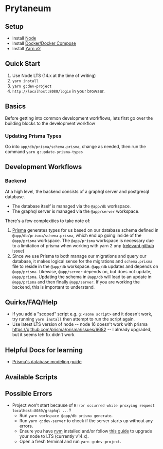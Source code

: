 # Prytaneum

## Setup

-   Install [Node](https://nodejs.org/en/download/)
-   Install [Docker/Docker Compose](https://docs.docker.com/compose/install/)
-   Install [Yarn v2](https://yarnpkg.com/getting-started)

## Quick Start

1. Use Node LTS (14.x at the time of writing)
2. `yarn install`
3. `yarn g:dev-project`
4. `http://localhost:8080/login` in your browser.

## Basics

Before getting into common development workflows, lets first go over the building blocks to the development workflow

### Updating Prisma Types

Go into `app/db/prisma/schema.prisma`, change as needed, then run the command `yarn g:update-prisma-types`

## Development Workflows

### Backend

At a high level, the backend consists of a graphql server and postgresql database.

-   The database itself is managed via the `@app/db` workspace.
-   The graphql server is managed via the `@app/server` workspace.

There's a few complexities to take note of:

1. [Prisma](https://www.prisma.io/) generates types for us based on our database schema defined in `@app/db/prisma/schema.prisma`, which end up going inside of the `@app/prisma` workspace. The `@app/prisma` workspace is necessary due to a limitation of prisma when working with yarn 2 pnp ([relevant github issue](https://github.com/prisma/prisma/issues/1439#issuecomment-790471739))
2. Since we use Prisma to both manage our migrations and query our database, it makes logical sense for the migrations and `schema.prisma` file to reside in the `@app/db` workspace. `@app/db` updates and depends on `@app/prisma`. Likewise, `@app/server` depends on, but does not update, `@app/prisma`. Updating the schema in `@app/db` will lead to an update in `@app/prisma` and then finally `@app/server`. If you are working the backend, this is important to understand.

## Quirks/FAQ/Help

-   If you add a "scoped" script e.g. `g:<some script>` and it doesn't work, try running `yarn install` then attempt to run the script again.
-   Use latest LTS version of node -- node 16 doesn't work with prisma https://github.com/prisma/prisma/issues/6682 -- I already upgraded, but it seems teh fix didn't work

## Helpful Docs for learning

-   [Prisma's database modeling guide](https://www.prisma.io/dataguide)

## Available Scripts

## Possible Errors

- Project won't start because of `Error occurred while proxying request localhost:8080/graphql ...`?
    - Run `yarn workspace @app/db prisma generate`.
    - Run `yarn g:dev-server` to check if the server starts up without any errors.
    - Ensure you have [nvm](https://github.com/nvm-sh/nvm) installed and/or follow [this guide](https://stackoverflow.com/questions/11284634/upgrade-node-js-to-the-latest-version-on-mac-os) to upgrade your node to LTS (currently v14.x).
    - Open a fresh terminal and run `yarn g:dev-project`.
